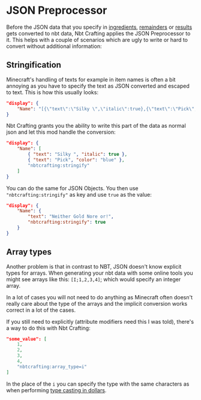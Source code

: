 # JSON Preprocessor
Before the JSON data that you specify in [ingredients], [remainders] or [results] gets converted to nbt data, Nbt Crafting applies the JSON Preprocessor to it. This helps with a couple of scenarios which are ugly to write or hard to convert without additional information:

## Stringification
Minecraft's handling of texts for example in item names is often a bit annoying as you have to specify the text as JSON converted and escaped to text. This is how this usually looks:

```json
"display": {
	"Name": "[{\"text\":\"Silky \",\"italic\":true},{\"text\":\"Pick\",\"color\":\"blue\"}]"
}
```

Nbt Crafting grants you the ability to write this part of the data as normal json and let this mod handle the conversion:

```json
"display": {
	"Name": [
		{ "text": "Silky ", "italic": true },
		{ "text": "Pick", "color": "blue" },
		"nbtcrafting:stringify"
	]
}
```

You can do the same for JSON Objects. You then use `"nbtcrafting:stringify"` as key and use `true` as the value:

```json
"display": {
	"Name": {
		"text": "Neither Gold Nore or!",
		"nbtcrafting:stringify": true
	}
}
```

## Array types
Another problem is that in contrast to NBT, JSON doesn't know explicit types for arrays. When generating your nbt data with some online tools you might see arrays like this: `[I;1,2,3,4]`; which would specify an integer array.

In a lot of cases you will not need to do anything as Minecraft often doesn't really care about the type of the arrays and the implicit conversion works correct in a lot of the cases.

If you still need to explicitly (attribute modifiers need this I was told), there's a way to do this with Nbt Crafting:

```json
"some_value": [
	1,
	2,
	3,
	4,
	"nbtcrafting:array_type=i"
]
```

In the place of the `i` you can specify the type with the same characters as when performing [type casting in dollars](../nbt-capabilities/dynamic-data/dollars#type-casting).

[ingredients]: ../nbt-capabilities/ingredients/ingredients
[remainders]: ../nbt-capabilities/ingredients/remainders
[results]: ../nbt-capabilities/results

